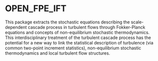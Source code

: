 # OPEN_FPE_IFT
This package extracts the stochastic equations describing the scale-dependent cascade process in turbulent flows through Fokker-Planck equations and concepts of non-equilibrium stochastic thermodynamics. This interdisciplinary treatment of the turbulent cascade process has the potential for a new way to link the statistical description of turbulence (via common two-point increment statistics), non-equilibrium stochastic thermodynamics and local turbulent flow structures.	
